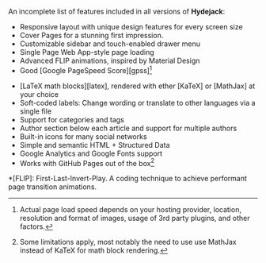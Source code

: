 An incomplete list of features included in all versions of **Hydejack**:

- Responsive layout with unique design features for every screen size
- Cover Pages for a stunning first impression.
- Customizable sidebar and touch-enabled drawer menu
- Single Page Web App-style page loading
- Advanced FLIP animations, inspired by Material Design
- Good [Google PageSpeed Score][gpss][^11]

<!-- * [Syntax highlighting][syntax], powered by [Rouge] -->

- [LaTeX math blocks][latex], rendered with ether [KaTeX] or [MathJax] at your choice
- Soft-coded labels: Change wording or translate to other languages via a single file
- Support for categories and tags
- Author section below each article and support for multiple authors
- Built-in icons for many social networks
- Simple and semantic HTML + Structured Data
- Google Analytics and Google Fonts support
- Works with GitHub Pages out of the box[^12]

[^11]: Actual page load speed depends on your hosting provider, location, resolution and format of images, usage of 3rd party plugins, and other factors.
[^12]: Some limitations apply, most notably the need to use use MathJax instead of KaTeX for math block rendering.

\*[FLIP]: First-Last-Invert-Play. A coding technique to achieve performant page transition animations.

